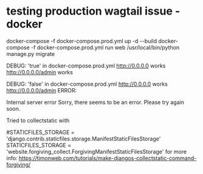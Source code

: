 # testing production wagtail issue - docker

docker-compose -f docker-compose.prod.yml up -d --build
docker-compose -f docker-compose.prod.yml run web /usr/local/bin/python manage.py migrate


DEBUG: 'true' in docker-compose.prod.yml
http://0.0.0.0 works
http://0.0.0.0/admin works


DEBUG: 'false' in docker-compose.prod.yml
http://0.0.0.0 works
http://0.0.0.0/admin ERROR:

Internal server error
Sorry, there seems to be an error. Please try again soon.


Tried to collectstatic with

#STATICFILES_STORAGE = 'django.contrib.staticfiles.storage.ManifestStaticFilesStorage'
STATICFILES_STORAGE = 'website.forgiving_collect.ForgivingManifestStaticFilesStorage'
for more info: https://timonweb.com/tutorials/make-djangos-collectstatic-command-forgiving/
